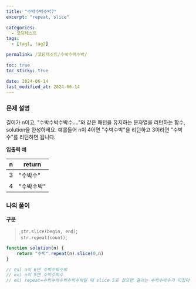 ```yaml
---
title: "수박수박수박?"
excerpt: "repeat, slice"

categories:
  - 코딩테스트
tags:
  - [tag1, tag2]

permalink: /코딩테스트/수박수박수박/

toc: true
toc_sticky: true

date: 2024-06-14
last_modified_at: 2024-06-14
---
```

### 문제 설명
길이가 n이고, "수박수박수박수...."와 같은 패턴을 유지하는 문자열을 리턴하는 함수, solution을 완성하세요. 예를들어 n이 4이면 "수박수박"을 리턴하고 3이라면 "수박수"를 리턴하면 됩니다.

**입출력 예**

| n | return |
| --- | --- |
| 3 | "수박수" |
| 4 | "수박수박" |

### 나의 풀이
**구문**
> `str.slice(begin, end)`;<br>
`str.repeat(count)`;
>
```jsx
function solution(n) {
    return "수박".repeat(n).slice(0,n)
}

// ex) n이 6면 수박수박수박
// ex) n이 5면 수박수박수
// ex) repeat=수박수박수박수박수박일 때 slice 5로 끊으면 결과는 수박수박수가 되잖아
```